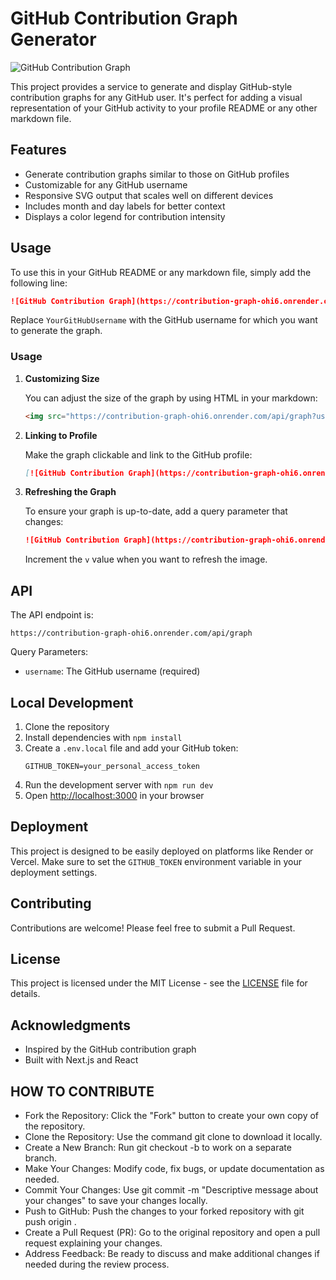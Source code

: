 # GitHub Contribution Graph Generator

![GitHub Contribution Graph](https://contribution-graph-ohi6.onrender.com/api/graph?username=JohnDev19)

This project provides a service to generate and display GitHub-style contribution graphs for any GitHub user. It's perfect for adding a visual representation of your GitHub activity to your profile README or any other markdown file.

## Features

- Generate contribution graphs similar to those on GitHub profiles
- Customizable for any GitHub username
- Responsive SVG output that scales well on different devices
- Includes month and day labels for better context
- Displays a color legend for contribution intensity

## Usage

To use this in your GitHub README or any markdown file, simply add the following line:

```markdown
![GitHub Contribution Graph](https://contribution-graph-ohi6.onrender.com/api/graph?username=YourGitHubUsername)
```

Replace `YourGitHubUsername` with the GitHub username for which you want to generate the graph.

### Usage

1. **Customizing Size**

   You can adjust the size of the graph by using HTML in your markdown:

   ```html
   <img src="https://contribution-graph-ohi6.onrender.com/api/graph?username=YourGitHubUsername" width="720" height="112" alt="GitHub Contribution Graph" />
   ```

2. **Linking to Profile**

   Make the graph clickable and link to the GitHub profile:

   ```markdown
   [![GitHub Contribution Graph](https://contribution-graph-ohi6.onrender.com/api/graph?username=YourGitHubUsername)](https://github.com/YourGitHubUsername)
   ```

3. **Refreshing the Graph**

   To ensure your graph is up-to-date, add a query parameter that changes:

   ```markdown
   ![GitHub Contribution Graph](https://contribution-graph-ohi6.onrender.com/api/graph?username=YourGitHubUsername&v=1)
   ```

   Increment the `v` value when you want to refresh the image.

## API

The API endpoint is:

```
https://contribution-graph-ohi6.onrender.com/api/graph
```

Query Parameters:
- `username`: The GitHub username (required)

## Local Development

1. Clone the repository
2. Install dependencies with `npm install`
3. Create a `.env.local` file and add your GitHub token:
   ```
   GITHUB_TOKEN=your_personal_access_token
   ```
4. Run the development server with `npm run dev`
5. Open [http://localhost:3000](http://localhost:3000) in your browser

## Deployment

This project is designed to be easily deployed on platforms like Render or Vercel. Make sure to set the `GITHUB_TOKEN` environment variable in your deployment settings.

## Contributing

Contributions are welcome! Please feel free to submit a Pull Request.

## License

This project is licensed under the MIT License - see the [LICENSE](LICENSE) file for details.

## Acknowledgments

- Inspired by the GitHub contribution graph
- Built with Next.js and React

## HOW TO CONTRIBUTE 

- Fork the Repository: Click the "Fork" button to create your own copy of the repository.
- Clone the Repository: Use the command git clone <your-forked-repo-url> to download it locally.
- Create a New Branch: Run git checkout -b <branch-name> to work on a separate branch.
- Make Your Changes: Modify code, fix bugs, or update documentation as needed.
- Commit Your Changes: Use git commit -m "Descriptive message about your changes" to save your changes locally.
- Push to GitHub: Push the changes to your forked repository with git push origin <branch-name>.
- Create a Pull Request (PR): Go to the original repository and open a pull request explaining your changes.
- Address Feedback: Be ready to discuss and make additional changes if needed during the review process.
